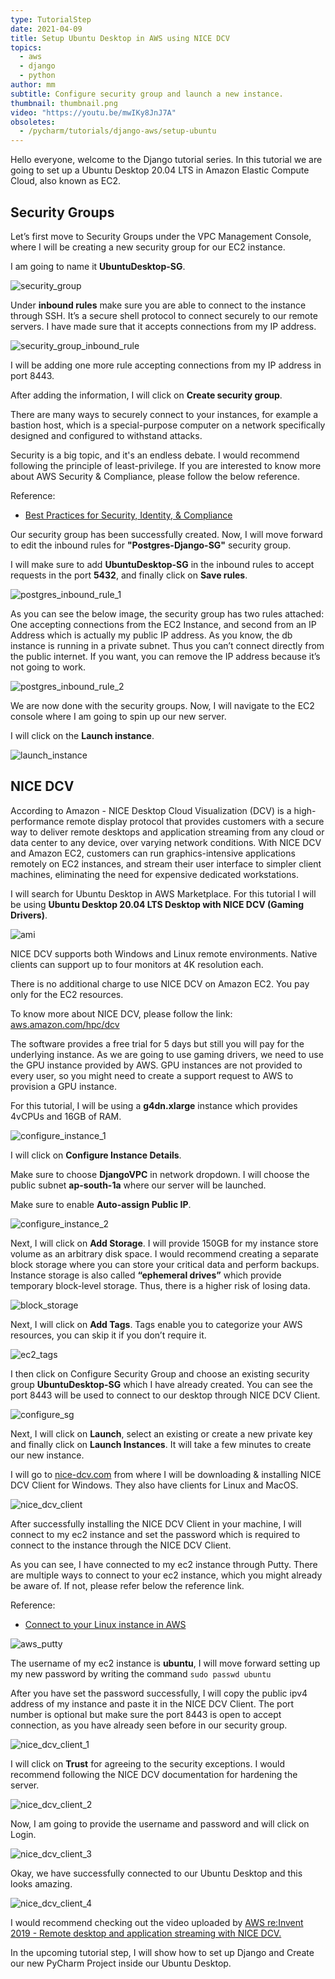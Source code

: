 ```yaml
---
type: TutorialStep
date: 2021-04-09
title: Setup Ubuntu Desktop in AWS using NICE DCV
topics:
  - aws
  - django
  - python
author: mm
subtitle: Configure security group and launch a new instance.
thumbnail: thumbnail.png
video: "https://youtu.be/mwIKy8JnJ7A"
obsoletes:
  - /pycharm/tutorials/django-aws/setup-ubuntu
---
```


Hello everyone, welcome to the Django tutorial series. In this tutorial we are going to set up a Ubuntu Desktop 20.04 LTS in Amazon Elastic Compute Cloud, also known as EC2.

## Security Groups

Let’s first move to Security Groups under the VPC Management Console, where I will be creating a new security group for our EC2 instance.

I am going to name it **UbuntuDesktop-SG**.

![security_group](steps/step1.png)

Under **inbound rules** make sure you are able to connect to the instance through SSH. It’s a secure shell protocol to connect securely to our remote servers. I have made sure that it accepts connections from my IP address.

![security_group_inbound_rule](steps/step2.png)

I will be adding one more rule accepting connections from my IP address in port 8443.

After adding the information, I will click on **Create security group**.

There are many ways to securely connect to your instances, for example a bastion host, which is a special-purpose computer on a network specifically designed and configured to withstand attacks.

Security is a big topic, and it's an endless debate. I would recommend following the principle of least-privilege. If you are interested to know more about AWS Security & Compliance, please follow the below reference.

Reference:

- [Best Practices for Security, Identity, & Compliance](https://aws.amazon.com/architecture/security-identity-compliance)

Our security group has been successfully created. Now, I will move forward to edit the inbound rules for **"Postgres-Django-SG"** security group.

I will make sure to add **UbuntuDesktop-SG** in the inbound rules to accept requests in the port **5432**, and finally click on **Save rules**.

![postgres_inbound_rule_1](steps/step3.png)

As you can see the below image, the security group has two rules attached: One accepting connections from the EC2 Instance, and second from an IP Address which is actually my public IP address. As you know, the db instance is running in a private subnet. Thus you can’t connect directly from the public internet. If you want, you can remove the IP address because it’s not going to work.

![postgres_inbound_rule_2](steps/step4.png)

We are now done with the security groups. Now, I will navigate to the EC2 console where I am going to spin up our new server.

I will click on the **Launch instance**.

![launch_instance](steps/step5.png)

## NICE DCV

According to Amazon - NICE Desktop Cloud Visualization (DCV) is a high-performance remote display protocol that provides customers with a secure way to deliver remote desktops and application streaming from any cloud or data center to any device, over varying network conditions. With NICE DCV and Amazon EC2, customers can run graphics-intensive applications remotely on EC2 instances, and stream their user interface to simpler client machines, eliminating the need for expensive dedicated workstations.

I will search for Ubuntu Desktop in AWS Marketplace. For this tutorial I will be using **Ubuntu Desktop 20.04 LTS Desktop with NICE DCV (Gaming Drivers)**.

![ami](steps/step6.png)

NICE DCV supports both Windows and Linux remote environments. Native clients can support up to four monitors at 4K
resolution each.

There is no additional charge to use NICE DCV on Amazon EC2. You pay only for the EC2 resources.

To know more about NICE DCV, please follow the link: [aws.amazon.com/hpc/dcv](https://aws.amazon.com/hpc/dcv/)

The software provides a free trial for 5 days but still you will pay for the underlying instance.
As we are going to use gaming drivers, we need to use the GPU instance provided by AWS. GPU instances are not
provided to every user, so you might need to create a support request to AWS to provision a GPU instance.

For this tutorial, I will be using a **g4dn.xlarge** instance which provides 4vCPUs and 16GB of RAM.

![configure_instance_1](steps/step7.png)

I will click on **Configure Instance Details**.

Make sure to choose **DjangoVPC** in network dropdown. I will choose the public subnet **ap-south-1a** where our server
will be launched.

Make sure to enable **Auto-assign Public IP**.

![configure_instance_2](steps/step8.png)

Next, I will click on **Add Storage**. I will provide 150GB for my instance store volume as an arbitrary disk space.
I would recommend creating a separate block storage where you can store your critical data and perform backups.
Instance storage is also called **“ephemeral drives”** which provide temporary block-level storage.
Thus, there is a higher risk of losing data.

![block_storage](steps/step9.png)

Next, I will click on **Add Tags**. Tags enable you to categorize your AWS resources, you can skip it if you don’t require it.

![ec2_tags](steps/step10.png)

I then click on Configure Security Group and choose an existing security group **UbuntuDesktop-SG** which I have already created. You can see the port 8443 will be used to connect to our desktop through NICE DCV Client.

![configure_sg](steps/step11.png)

Next, I will click on **Launch**, select an existing or create a new private key and finally click on **Launch Instances**. It will take a few minutes to create our new instance.

I will go to [nice-dcv.com](https://www.nice-dcv.com/) from where I will be downloading & installing NICE DCV Client for Windows. They also have clients for Linux and MacOS.

![nice_dcv_client](steps/step12.png)

After successfully installing the NICE DCV Client in your machine, I will connect to my ec2 instance and set the password which is required to connect to the instance through the NICE DCV Client.

As you can see, I have connected to my ec2 instance through Putty. There are multiple ways to connect to your ec2 instance, which you might already be aware of. If not, please refer below the reference link.

Reference:

- [Connect to your Linux instance in AWS](https://docs.aws.amazon.com/AWSEC2/latest/UserGuide/AccessingInstances.html)

![aws_putty](steps/step13.png)

The username of my ec2 instance is **ubuntu**, I will move forward setting up my new password by writing the command `sudo passwd ubuntu`

After you have set the password successfully, I will copy the public ipv4 address of my instance and paste it in the NICE DCV Client. The port number is optional but make sure the port 8443 is open to accept connection, as you have already seen before in our security group.

![nice_dcv_client_1](steps/step14.png)

I will click on **Trust** for agreeing to the security exceptions. I would recommend following the NICE DCV documentation for hardening the server.

![nice_dcv_client_2](steps/step15.png)

Now, I am going to provide the username and password and will click on Login.

![nice_dcv_client_3](steps/step16.png)

Okay, we have successfully connected to our Ubuntu Desktop and this looks amazing.

![nice_dcv_client_4](steps/step17.png)

I would recommend checking out the video uploaded by [AWS re:Invent 2019 - Remote desktop and application streaming with NICE DCV.](https://www.youtube.com/watch?v=id0kOnY6wLw)

In the upcoming tutorial step, I will show how to set up Django and Create our new PyCharm Project inside our Ubuntu Desktop.
